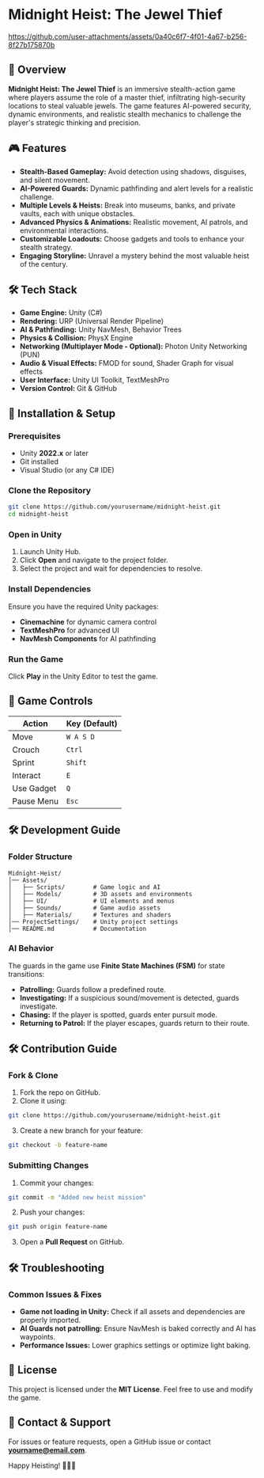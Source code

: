 # Midnight Heist: The Jewel Thief


https://github.com/user-attachments/assets/0a40c6f7-4f01-4a67-b256-8f27b175870b


## 📌 Overview
**Midnight Heist: The Jewel Thief** is an immersive stealth-action game where players assume the role of a master thief, infiltrating high-security locations to steal valuable jewels. The game features AI-powered security, dynamic environments, and realistic stealth mechanics to challenge the player's strategic thinking and precision.

## 🎮 Features
- **Stealth-Based Gameplay:** Avoid detection using shadows, disguises, and silent movement.
- **AI-Powered Guards:** Dynamic pathfinding and alert levels for a realistic challenge.
- **Multiple Levels & Heists:** Break into museums, banks, and private vaults, each with unique obstacles.
- **Advanced Physics & Animations:** Realistic movement, AI patrols, and environmental interactions.
- **Customizable Loadouts:** Choose gadgets and tools to enhance your stealth strategy.
- **Engaging Storyline:** Unravel a mystery behind the most valuable heist of the century.

## 🛠️ Tech Stack
- **Game Engine:** Unity (C#)
- **Rendering:** URP (Universal Render Pipeline)
- **AI & Pathfinding:** Unity NavMesh, Behavior Trees
- **Physics & Collision:** PhysX Engine
- **Networking (Multiplayer Mode - Optional):** Photon Unity Networking (PUN)
- **Audio & Visual Effects:** FMOD for sound, Shader Graph for visual effects
- **User Interface:** Unity UI Toolkit, TextMeshPro
- **Version Control:** Git & GitHub

## 🚀 Installation & Setup
### Prerequisites
- Unity **2022.x** or later
- Git installed
- Visual Studio (or any C# IDE)

### Clone the Repository
```bash
git clone https://github.com/yourusername/midnight-heist.git
cd midnight-heist
```

### Open in Unity
1. Launch Unity Hub.
2. Click **Open** and navigate to the project folder.
3. Select the project and wait for dependencies to resolve.

### Install Dependencies
Ensure you have the required Unity packages:
- **Cinemachine** for dynamic camera control
- **TextMeshPro** for advanced UI
- **NavMesh Components** for AI pathfinding

### Run the Game
Click **Play** in the Unity Editor to test the game.

## 📌 Game Controls
| Action         | Key (Default) |
|---------------|--------------|
| Move          | `W A S D`     |
| Crouch        | `Ctrl`        |
| Sprint        | `Shift`       |
| Interact      | `E`           |
| Use Gadget    | `Q`           |
| Pause Menu    | `Esc`         |

## 🛠️ Development Guide
### Folder Structure
```
Midnight-Heist/
│── Assets/
│   ├── Scripts/        # Game logic and AI
│   ├── Models/         # 3D assets and environments
│   ├── UI/             # UI elements and menus
│   ├── Sounds/         # Game audio assets
│   ├── Materials/      # Textures and shaders
│── ProjectSettings/    # Unity project settings
│── README.md           # Documentation
```

### AI Behavior
The guards in the game use **Finite State Machines (FSM)** for state transitions:
- **Patrolling:** Guards follow a predefined route.
- **Investigating:** If a suspicious sound/movement is detected, guards investigate.
- **Chasing:** If the player is spotted, guards enter pursuit mode.
- **Returning to Patrol:** If the player escapes, guards return to their route.

## 🛠️ Contribution Guide
### Fork & Clone
1. Fork the repo on GitHub.
2. Clone it using:
```bash
git clone https://github.com/yourusername/midnight-heist.git
```
3. Create a new branch for your feature:
```bash
git checkout -b feature-name
```

### Submitting Changes
1. Commit your changes:
```bash
git commit -m "Added new heist mission"
```
2. Push your changes:
```bash
git push origin feature-name
```
3. Open a **Pull Request** on GitHub.

## 🛠️ Troubleshooting
### Common Issues & Fixes
- **Game not loading in Unity:** Check if all assets and dependencies are properly imported.
- **AI Guards not patrolling:** Ensure NavMesh is baked correctly and AI has waypoints.
- **Performance Issues:** Lower graphics settings or optimize light baking.

## 📜 License
This project is licensed under the **MIT License**. Feel free to use and modify the game.

## 📩 Contact & Support
For issues or feature requests, open a GitHub issue or contact **yourname@email.com**.

Happy Heisting! 🕵️‍♂️💎
